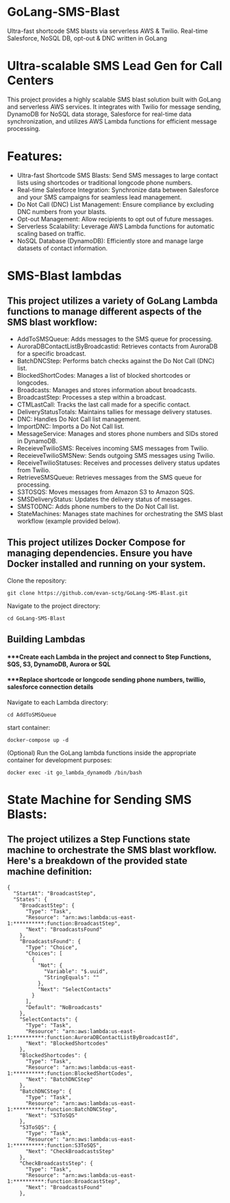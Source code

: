 # GoLang-SMS-Blast
Ultra-fast shortcode SMS blasts via serverless AWS &amp; Twilio. Real-time Salesforce, NoSQL DB, opt-out &amp; DNC written in GoLang

# Ultra-scalable SMS Lead Gen for Call Centers
This project provides a highly scalable SMS blast solution built with GoLang and serverless AWS services. It integrates with Twilio for message sending, DynamoDB for NoSQL data storage, Salesforce for real-time data synchronization, and utilizes AWS Lambda functions for efficient message processing.

# Features:

- Ultra-fast Shortcode SMS Blasts: Send SMS messages to large contact lists using shortcodes or traditional longcode phone numbers.
- Real-time Salesforce Integration: Synchronize data between Salesforce and your SMS campaigns for seamless lead management.
- Do Not Call (DNC) List Management: Ensure compliance by excluding DNC numbers from your blasts.
- Opt-out Management: Allow recipients to opt out of future messages.
- Serverless Scalability: Leverage AWS Lambda functions for automatic scaling based on traffic.
- NoSQL Database (DynamoDB): Efficiently store and manage large datasets of contact information.


# SMS-Blast lambdas
## This project utilizes a variety of GoLang Lambda functions to manage different aspects of the SMS blast workflow:

- AddToSMSQueue: Adds messages to the SMS queue for processing.
- AuroraDBContactListByBroadcastid: Retrieves contacts from AuroraDB for a specific broadcast.
- BatchDNCStep: Performs batch checks against the Do Not Call (DNC) list.
- BlockedShortCodes: Manages a list of blocked shortcodes or longcodes.
- Broadcasts: Manages and stores information about broadcasts.
- BroadcastStep: Processes a step within a broadcast.
- CTMLastCall: Tracks the last call made for a specific contact.
- DeliveryStatusTotals: Maintains tallies for message delivery statuses.
- DNC: Handles Do Not Call list management.
- ImportDNC: Imports a Do Not Call list.
- MessageService: Manages and stores phone numbers and SIDs stored in DynamoDB.
- ReceieveTwilioSMS: Receives incoming SMS messages from Twilio.
- ReceieveTwilioSMSNew: Sends outgoing SMS messages using Twilio.
- ReceiveTwilioStatuses: Receives and processes delivery status updates from Twilio.
- RetrieveSMSQueue: Retrieves messages from the SMS queue for processing.
- S3TOSQS: Moves messages from Amazon S3 to Amazon SQS.
- SMSDeliveryStatus: Updates the delivery status of messages.
- SMSTODNC: Adds phone numbers to the Do Not Call list.
- StateMachines: Manages state machines for orchestrating the SMS blast workflow (example provided below).

## This project utilizes Docker Compose for managing dependencies.  Ensure you have Docker installed and running on your system.

Clone the repository:
```
git clone https://github.com/evan-sctg/GoLang-SMS-Blast.git
```

Navigate to the project directory:
```
cd GoLang-SMS-Blast
```

## Building Lambdas
#### ***Create each Lambda in the project and connect to Step Functions, SQS, S3, DynamoDB, Aurora or SQL
#### ***Replace shortcode or longcode sending phone numbers, twillio, salesforce connection details 
Navigate to each Lambda directory:
```
cd AddToSMSQueue
```

start container:
```
docker-compose up -d
```

(Optional) Run the GoLang lambda functions inside the appropriate container for development purposes:
```
docker exec -it go_lambda_dynamodb /bin/bash
```




# State Machine for Sending SMS Blasts:

## The project utilizes a Step Functions state machine to orchestrate the SMS blast workflow. Here's a breakdown of the provided state machine definition:

```
{
  "StartAt": "BroadcastStep",
  "States": {
    "BroadcastStep": {
      "Type": "Task",
      "Resource": "arn:aws:lambda:us-east-1:**********:function:BroadcastStep",
      "Next": "BroadcastsFound"
    },
    "BroadcastsFound": {
      "Type": "Choice",
      "Choices": [
        {
          "Not": {
            "Variable": "$.uuid",
            "StringEquals": ""
          },
          "Next": "SelectContacts"
        }
      ],
      "Default": "NoBroadcasts"
    },
    "SelectContacts": {
      "Type": "Task",
      "Resource": "arn:aws:lambda:us-east-1:**********:function:AuroraDBContactListByBroadcastId",
      "Next": "BlockedShortcodes"
    },
    "BlockedShortcodes": {
      "Type": "Task",
      "Resource": "arn:aws:lambda:us-east-1:**********:function:BlockedShortCodes",
      "Next": "BatchDNCStep"
    },
    "BatchDNCStep": {
      "Type": "Task",
      "Resource": "arn:aws:lambda:us-east-1:**********:function:BatchDNCStep",
      "Next": "S3ToSQS"
    },
    "S3ToSQS": {
      "Type": "Task",
      "Resource": "arn:aws:lambda:us-east-1:**********:function:S3ToSQS",
      "Next": "CheckBroadcastsStep"
    },
    "CheckBroadcastsStep": {
      "Type": "Task",
      "Resource": "arn:aws:lambda:us-east-1:**********:function:BroadcastStep",
      "Next": "BroadcastsFound"
    },
```
